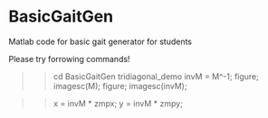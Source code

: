 # BasicGaitGen
Matlab code for basic gait generator for students

Please try forrowing commands!

>> cd BasicGaitGen
>> tridiagonal_demo
>> invM = M^-1; 
>> figure; imagesc(M);
>> figure; imagesc(invM);

>> x = invM * zmpx;
>> y = invM * zmpy;
